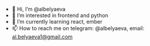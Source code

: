 - 👋 Hi, I’m @albelyaeva
- 👀 I’m interested in frontend and python
- 🌱 I’m currently learning react, ember
- 📫 How to reach me on telegram: @albelyaeva, email: al.belyaeva1@gmail.com
